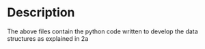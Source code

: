 # Description

The above files contain the python code written to develop the data structures as explained in 2a
